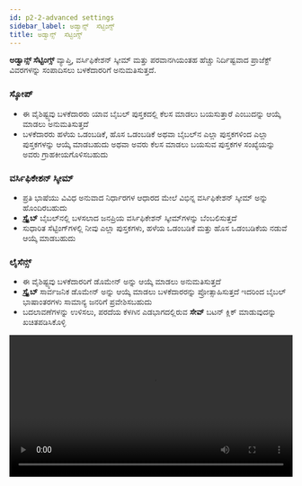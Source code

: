 ```yaml
---
id: p2-2-advanced settings
sidebar_label: ಅಡ್ವಾನ್ಸ್  ಸೆಟ್ಟಿಂಗ್ಸ್  
title: ಅಡ್ವಾನ್ಸ್  ಸೆಟ್ಟಿಂಗ್ಸ್  
---
```

**ಅಡ್ವಾನ್ಸ್  ಸೆಟ್ಟಿಂಗ್ಸ್** ವ್ಯಾಪ್ತಿ, ವರ್ಸಿಫಿಕೇಶನ್ ಸ್ಕೀಮ್ ಮತ್ತು ಪರವಾನಗಿಯಂತಹ ಹೆಚ್ಚು ನಿರ್ದಿಷ್ಟವಾದ ಪ್ರಾಜೆಕ್ಟ್ ವಿವರಗಳನ್ನು ಸಂಪಾದಿಸಲು ಬಳಕೆದಾರರಿಗೆ ಅನುಮತಿಸುತ್ತದೆ.

  ### ಸ್ಕೋಪ್  ###

  - ಈ ವೈಶಿಷ್ಟ್ಯವು ಬಳಕೆದಾರರು ಯಾವ ಬೈಬಲ್ ಪುಸ್ತಕದಲ್ಲಿ ಕೆಲಸ ಮಾಡಲು ಬಯಸುತ್ತಾರೆ ಎಂಬುದನ್ನು ಆಯ್ಕೆ ಮಾಡಲು ಅನುಮತಿಸುತ್ತದೆ
   - ಬಳಕೆದಾರರು ಹಳೆಯ ಒಡಂಬಡಿಕೆ, ಹೊಸ ಒಡಂಬಡಿಕೆ ಅಥವಾ ಬೈಬಲ್‌ನ ಎಲ್ಲಾ ಪುಸ್ತಕಗಳಿಂದ ಎಲ್ಲಾ ಪುಸ್ತಕಗಳನ್ನು ಆಯ್ಕೆ ಮಾಡಬಹುದು ಅಥವಾ ಅವರು ಕೆಲಸ ಮಾಡಲು ಬಯಸುವ ಪುಸ್ತಕಗಳ ಸಂಖ್ಯೆಯನ್ನು ಅವರು ಗ್ರಾಹಕೀಯಗೊಳಿಸಬಹುದು

### ವರ್ಸಿಫಿಕೇಶನ್ ಸ್ಕೀಮ್ ###

- ಪ್ರತಿ ಭಾಷೆಯು ವಿವಿಧ ಅನುವಾದ ನಿರ್ಧಾರಗಳ ಆಧಾರದ ಮೇಲೆ ವಿಭಿನ್ನ ವರ್ಸಿಫಿಕೇಶನ್ ಸ್ಕೀಮ್ ಅನ್ನು ಹೊಂದಿರಬಹುದು
- **ಸ್ಕ್ರೈಬ್** ಬೈಬಲ್‌ನಲ್ಲಿ ಬಳಸಲಾದ ಜನಪ್ರಿಯ ವರ್ಸಿಫಿಕೇಶನ್ ಸ್ಕೀಮ್‌ಗಳನ್ನು ಬೆಂಬಲಿಸುತ್ತದೆ
- ಸುಧಾರಿತ ಸೆಟ್ಟಿಂಗ್‌ಗಳಲ್ಲಿ ನೀವು ಎಲ್ಲಾ ಪುಸ್ತಕಗಳು, ಹಳೆಯ ಒಡಂಬಡಿಕೆ ಮತ್ತು ಹೊಸ ಒಡಂಬಡಿಕೆಯ ನಡುವೆ ಆಯ್ಕೆ ಮಾಡಬಹುದು
      
### ಲೈಸೆನ್ಸ್ ###

  - ಈ ವೈಶಿಷ್ಟ್ಯವು ಬಳಕೆದಾರರಿಗೆ ಡೊಮೇನ್ ಅನ್ನು ಆಯ್ಕೆ ಮಾಡಲು ಅನುಮತಿಸುತ್ತದೆ
  - **ಸ್ಕ್ರೈಬ್** ಸಾರ್ವಜನಿಕ ಡೊಮೇನ್ ಅನ್ನು ಆಯ್ಕೆ ಮಾಡಲು ಬಳಕೆದಾರರನ್ನು ಪ್ರೋತ್ಸಾಹಿಸುತ್ತದೆ ಇದರಿಂದ ಬೈಬಲ್ ಭಾಷಾಂತರಗಳು ಸಾಮಾನ್ಯ ಜನರಿಗೆ ಪ್ರವೇಶಿಸಬಹುದು
  - ಬದಲಾವಣೆಗಳನ್ನು ಉಳಿಸಲು, ಪರದೆಯ ಕೆಳಗಿನ ಎಡಭಾಗದಲ್ಲಿರುವ **ಸೇವ್** ಬಟನ್ ಕ್ಲಿಕ್ ಮಾಡುವುದನ್ನು ಖಚಿತಪಡಿಸಿಕೊಳ್ಳಿ

<video controls src="/0.5.5/en-advanced-setting.mov" width="100%" type="video/mov"></video>